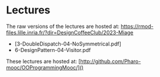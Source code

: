 # Lectures

The raw versions of the lectures are hosted at:  https://rmod-files.lille.inria.fr/?dir=DesignCoffeeClub/2023-Miage


- [3-DoubleDispatch-04-NoSymmetrical.pdf]
- 6-DesignPattern-04-Visitor.pdf

These lectures are hosted at: 
	[http://github.com/Pharo-mooc/OOProgrammingMooc/]()
	
